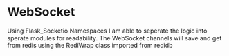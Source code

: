 <h1>WebSocket</h1>

<p>Using Flask_Socketio Namespaces I am able to seperate the logic into sperate modules for readability. The WebSocket channels will save and get from redis using the RediWrap class imported from redidb</p>